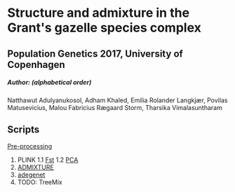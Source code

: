 # Structure and admixture in the Grant's gazelle species complex
## Population Genetics 2017, University of Copenhagen
##### Author: (alphabetical order)
Natthawut Adulyanukosol, Adham Khaled, Emilia Rolander Langkjær, Povilas Matusevicius, Malou Fabricius Rægaard Storm, Tharsika Vimalasuntharam


## Scripts

[Pre-processing](./scripts/0.pre-processing)
1. PLINK
  1.1 [Fst](./scripts/1.1.PLINK_Fst.md)
  1.2 [PCA](./scripts/1.2.PLINK_PCA.md)
2. [ADMIXTURE](./scripts/ADMIXTURE.md)
3. [adegenet](./scripts/adegenet-practical-MVAintro.Rmd)
4. TODO: TreeMix
